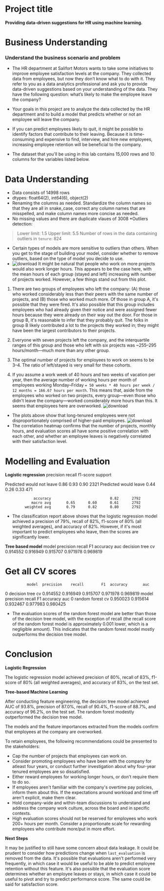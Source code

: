 # Project title
**Providing data-driven suggestions for HR using machine learning.**

# Business Understanding
### Understand the business scenario and problem

* The HR department at Salifort Motors wants to take some initiatives to improve employee satisfaction levels at the company. They collected data from employees, but now they don’t know what to do with it. They refer to you as a data analytics professional and ask you to provide data-driven suggestions based on your understanding of the data. They have the following question: what’s likely to make the employee leave the company?

* Your goals in this project are to analyze the data collected by the HR department and to build a model that predicts whether or not an employee will leave the company.

* If you can predict employees likely to quit, it might be possible to identify factors that contribute to their leaving. Because it is time-consuming and expensive to find, interview, and hire new employees, increasing employee retention will be beneficial to the company.

* The dataset that you'll be using in this lab contains 15,000 rows and 10 columns for the variables listed below.

# Data Understanding
* Data consists of 14998 rows
* dtypes: float64(2), int64(6), object(2)
* Renaming the columns as needed. Standardize the column names so that they are all in snake_case, correct any column names that are misspelled, and make column names more concise as needed.
* No missing values and there are duplicate vlaues of 3008
*Outliers detection:
> Lower limit: 1.5
> Upper limit: 5.5
>Number of rows in the data containing outliers in `tenure`: 824
* Certain types of models are more sensitive to outliers than others. When you get to the stage of building your model, consider whether to remove outliers, based on the type of model you decide to use.
* ![download](https://github.com/user-attachments/assets/60836656-af3e-4dbd-9cfa-badb1983f160)
It might be natural that people who work on more projects would also work longer hours. This appears to be the case here, with the mean hours of each group (stayed and left) increasing with number of projects worked. However, a few things stand out from this plot.

1. There are two groups of employees who left the company: (A) those who worked considerably less than their peers with the same number of projects, and (B) those who worked much more. Of those in group A, it's possible that they were fired. It's also possible that this group includes employees who had already given their notice and were assigned fewer hours because they were already on their way out the door. For those in group B, it's reasonable to infer that they probably quit. The folks in group B likely contributed a lot to the projects they worked in; they might have been the largest contributors to their projects. 

2. Everyone with seven projects left the company, and the interquartile ranges of this group and those who left with six projects was ~255&ndash;295 hours/month&mdash;much more than any other group. 

3. The optimal number of projects for employees to work on seems to be 3&ndash;4. The ratio of left/stayed is very small for these cohorts.

4. If you assume a work week of 40 hours and two weeks of vacation per year, then the average number of working hours per month of employees working Monday&ndash;Friday `= 50 weeks * 40 hours per week / 12 months = 166.67 hours per month`. This means that, aside from the employees who worked on two projects, every group&mdash;even those who didn't leave the company&mdash;worked considerably more hours than this. It seems that employees here are overworked.
![download](https://github.com/user-attachments/assets/4a8c28fd-e613-4a27-89c6-49269829ea20)
* The plots above show that long-tenured employees were not disproportionately comprised of higher-paid employees.
![download](https://github.com/user-attachments/assets/c3883060-a33d-4b09-a981-c85fbfa72b59)
* The correlation heatmap confirms that the number of projects, monthly hours, and evaluation scores all have some positive correlation with each other, and whether an employee leaves is negatively correlated with their satisfaction level.

# Modelling and Evaluation
 **Logistic regression**
       precision    recall  f1-score   support

Predicted would not leave       0.86      0.93      0.90      2321
    Predicted would leave       0.44      0.26      0.33       471

                 accuracy                           0.82      2792
                macro avg       0.65      0.60      0.61      2792
             weighted avg       0.79      0.82      0.80      2792

* The classification report above shows that the logistic regression model achieved a precision of 79%, recall of 82%, f1-score of 80% (all weighted averages), and accuracy of 82%. However, if it's most important to predict employees who leave, then the scores are significantly lower.

**Tree based model**
            model	precision	recall	    F1	    accuracy	 auc
decision tree cv	0.914552	0.916949	0.915707	0.971978	0.969819

# Get all CV scores
              model  precision    recall        F1  accuracy       auc
0  decision tree cv   0.914552  0.916949  0.915707  0.971978  0.969819
              model  precision    recall        F1  accuracy       auc
0  random forest cv   0.950023  0.915614  0.932467  0.977983  0.980425
* The evaluation scores of the random forest model are better than those of the decision tree model, with the exception of recall (the recall score of the random forest model is approximately 0.001 lower, which is a negligible amount). This indicates that the random forest model mostly outperforms the decision tree model.

# Conclusion
**Logistic Regression**

The logistic regression model achieved precision of 80%, recall of 83%, f1-score of 80% (all weighted averages), and accuracy of 83%, on the test set.

**Tree-based Machine Learning**

After conducting feature engineering, the decision tree model achieved AUC of 93.8%, precision of 87.0%, recall of 90.4%, f1-score of 88.7%, and accuracy of 96.2%, on the test set. The random forest modestly outperformed the decision tree model. 

The models and the feature importances extracted from the models confirm that employees at the company are overworked. 

To retain employees, the following recommendations could be presented to the stakeholders:

* Cap the number of projects that employees can work on.
* Consider promoting employees who have been with the company for atleast four years, or conduct further investigation about why four-year tenured employees are so dissatisfied. 
* Either reward employees for working longer hours, or don't require them to do so. 
* If employees aren't familiar with the company's overtime pay policies, inform them about this. If the expectations around workload and time off aren't explicit, make them clear. 
* Hold company-wide and within-team discussions to understand and address the company work culture, across the board and in specific contexts. 
* High evaluation scores should not be reserved for employees who work 200+ hours per month. Consider a proportionate scale for rewarding employees who contribute more/put in more effort. 

**Next Steps**

It may be justified to still have some concern about data leakage. It could be prudent to consider how predictions change when `last_evaluation` is removed from the data. It's possible that evaluations aren't performed very frequently, in which case it would be useful to be able to predict employee retention without this feature. It's also possible that the evaluation score determines whether an employee leaves or stays, in which case it could be useful to pivot and try to predict performance score. The same could be said for satisfaction score.  

